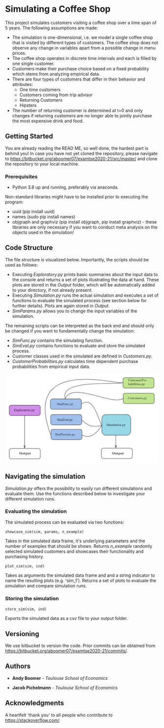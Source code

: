 # Simulating a Coffee Shop

This project simulates customers visiting a coffee shop over a time span of 5 years. The following assumptions are made:
* The simulation is one-dimensional, i.e. we model a single coffee shop that is visited by different types of customers. 
The coffee shop does not observe any change in variables apart from a possible change in menu prices. 
* The coffee shop operates in discrete time intervals and each is filled by one single customer. 
* Customers make their purchase choice based on a fixed probability which stems from analyzing empirical data. 
* There are four types of customers that differ in their behavior and attributes:
    * One time customers
    * Customers coming from trip advisor
    * Returning Customers
    * Hipsters
* The number of returning customer is determined at t=0 and only changes if returning customers are no longer able to
jointly purchase the most expensive drink and food. 

## Getting Started

You are already reading the READ ME, so well done, the hardest part is behind you! In case you have not yet cloned the repository, please navigate to
https://bitbucket.org/aboomer07/examtse2020-21/src/master/ and clone the repository to your local machine.

### Prerequisites

* Python 3.8 up and running, preferably via anaconda. 

Non-standard libraries might have to be installed prior to executing the program: 
* uuid (pip install uuid)
* names (sudo pip install names)
* objgraph and graphviz (pip install objgraph, pip install graphviz) - these libraries are only necessary if you want to
conduct meta analysis on the objects used in the simulation! 

## Code Structure
The file structure is visualized below. Importantly, the scripts should be used as follows: 

* Executing _Exploratory.py_ prints basic summaries about the input data to the console and returns a set of plots
illustrating the data at hand. These plots are stored in the _Output_ folder, which will be automatically added to your
directory, if not already present.
* Executing _Simulation.py_ runs the actual simulation and executes a set of functions to evaluate the simulated process
(see section below for further details). Plots are again stored in _Output_.
* _SimParams.py_ allows you to change the input variables of the simulation. 

The remaining scripts can be interpreted as the back end and should only be changed if you want to fundamentally change
the simulation:

* _SimFunc.py_ contains the simulating function.
* _SimEval.py_ contains functions to evaluate and store the simulated process.
* Customer classes used in the simulated are defined in _Customers.py_. 
* _CustomerProbabilities.py_ calculates time dependent purchase probabilities from empirical input data. 


![CodeStructure](CodeStructure.png)

## Navigating the simulation

_Simulation.py_ offers the possibility to easily run different simulations and evaluate them. Use the functions
described below to investigate your different simulation runs.

### Evaluating the simulation

The simulated process can be evaluated via two functions: 
``` 
showcase_sim(sim, params, n_example) 
```
Takes in the simulated data frame, it's underlying parameters and the number of examples that should be shown.
Returns _n_example_ randomly selected simulated customers and showcases their functionality and purchasing history.

``` 
plot_sim(sim, ind) 
```

Takes as arguments the simulated data frame and and a string indicator to name the resulting plots (e.g. 'sim_1').
Returns a set of plots to evaluate the simulation and compare simulation runs.

### Storing the simulation
```
store_sim(sim, ind)
```
Exports the simulated data as a csv file to your output folder.

## Versioning

We use bitbucket to version the code. Prior commits can be obtained from 
https://bitbucket.org/aboomer07/examtse2020-21/commits/.


## Authors

* **Andy Boomer** - _Toulouse School of Economics_

* **Jacob Pichelmann** - _Toulouse School of Economics_

## Acknowledgments

A heartfelt 'thank you' to all people who contribute to https://stackoverflow.com/.
